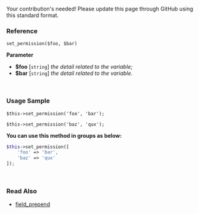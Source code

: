 Your contribution's needed!
Please update this page through GitHub using this standard format.

### Reference
`set_permission($foo, $bar)`

**Parameter**
* **$foo** [`string`] *the detail related to the variable;*
* **$bar** [`string`] *the detail related to the variable.*

&nbsp;

### Usage Sample
`$this->set_permission('foo', 'bar');`

`$this->set_permission('baz', 'qux');`

**You can use this method in groups as below:**
```php
$this->set_permission([
    'foo' => 'bar',
    'baz' => 'qux'
]);
```

&nbsp;

### Read Also
* [field_prepend](./field_prepend)
